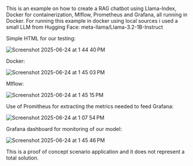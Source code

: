 This is an example on how to create a RAG chatbot using Llama-Index, Docker for containerization, Mlflow, Prometheus and Grafana, all running in Docker.
For running this example in docker using local sources i used a small LLM from Hugging Face: meta-llama/Llama-3.2-1B-Instruct

Simple HTML for our testing:

![Screenshot 2025-06-24 at 1 44 40 PM](https://github.com/user-attachments/assets/ab593744-6d52-4ed7-93fb-d783536f8667)

Docker:

![Screenshot 2025-06-24 at 1 45 03 PM](https://github.com/user-attachments/assets/0508a8ee-36be-46c0-92af-473e399c07cc)

Mlflow:

![Screenshot 2025-06-24 at 1 45 15 PM](https://github.com/user-attachments/assets/2f7d3630-1c93-4270-910d-35d3085a6c98)

Use of Promitheus for extracting the metrics needed to feed Grafana:

![Screenshot 2025-06-24 at 1 07 54 PM](https://github.com/user-attachments/assets/18305d98-a8ac-4d2b-9884-b0dc1f0d7a42)


Grafana dashboard for monitoring of our model:

![Screenshot 2025-06-24 at 1 45 46 PM](https://github.com/user-attachments/assets/99f8cef3-2d8e-4464-b0a6-dd16039d80f6)


This is a proof of concept scenario application and it does not represent a total solution.

